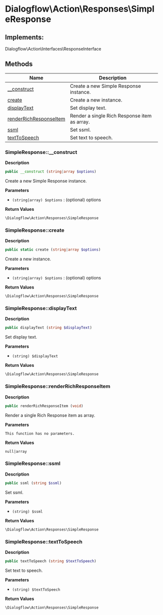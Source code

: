 # Dialogflow\Action\Responses\SimpleResponse  



## Implements:
Dialogflow\Action\Interfaces\ResponseInterface



## Methods

| Name | Description |
|------|-------------|
|[__construct](#simpleresponse__construct)|Create a new Simple Response instance.|
|[create](#simpleresponsecreate)|Create a new instance.|
|[displayText](#simpleresponsedisplaytext)|Set display text.|
|[renderRichResponseItem](#simpleresponserenderrichresponseitem)|Render a single Rich Response item as array.|
|[ssml](#simpleresponsessml)|Set ssml.|
|[textToSpeech](#simpleresponsetexttospeech)|Set text to speech.|




### SimpleResponse::__construct  

**Description**

```php
public __construct (string|array $options)
```

Create a new Simple Response instance. 

 

**Parameters**

* `(string|array) $options`
: (optional) options  

**Return Values**

`\Dialogflow\Action\Responses\SimpleResponse`





### SimpleResponse::create  

**Description**

```php
public static create (string|array $options)
```

Create a new instance. 

 

**Parameters**

* `(string|array) $options`
: (optional) options  

**Return Values**

`\Dialogflow\Action\Responses\SimpleResponse`





### SimpleResponse::displayText  

**Description**

```php
public displayText (string $displayText)
```

Set display text. 

 

**Parameters**

* `(string) $displayText`

**Return Values**

`\Dialogflow\Action\Responses\SimpleResponse`





### SimpleResponse::renderRichResponseItem  

**Description**

```php
public renderRichResponseItem (void)
```

Render a single Rich Response item as array. 

 

**Parameters**

`This function has no parameters.`

**Return Values**

`null|array`





### SimpleResponse::ssml  

**Description**

```php
public ssml (string $ssml)
```

Set ssml. 

 

**Parameters**

* `(string) $ssml`

**Return Values**

`\Dialogflow\Action\Responses\SimpleResponse`





### SimpleResponse::textToSpeech  

**Description**

```php
public textToSpeech (string $textToSpeech)
```

Set text to speech. 

 

**Parameters**

* `(string) $textToSpeech`

**Return Values**

`\Dialogflow\Action\Responses\SimpleResponse`




